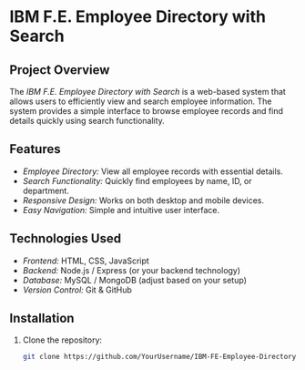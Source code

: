 # IBM F.E. Employee Directory with Search

## Project Overview
The *IBM F.E. Employee Directory with Search* is a web-based system that allows users to efficiently view and search employee information. The system provides a simple interface to browse employee records and find details quickly using search functionality.

## Features
- *Employee Directory:* View all employee records with essential details.
- *Search Functionality:* Quickly find employees by name, ID, or department.
- *Responsive Design:* Works on both desktop and mobile devices.
- *Easy Navigation:* Simple and intuitive user interface.

## Technologies Used
- *Frontend:* HTML, CSS, JavaScript
- *Backend:* Node.js / Express (or your backend technology)
- *Database:* MySQL / MongoDB (adjust based on your setup)
- *Version Control:* Git & GitHub

## Installation
1. Clone the repository:
   ```bash
   git clone https://github.com/YourUsername/IBM-FE-Employee-Directory.git
